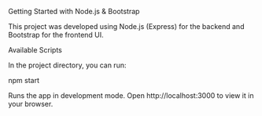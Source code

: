Getting Started with Node.js & Bootstrap

This project was developed using Node.js (Express) for the backend and Bootstrap for the frontend UI.

Available Scripts

In the project directory, you can run:

npm start

Runs the app in development mode.
Open http://localhost:3000
 to view it in your browser.
